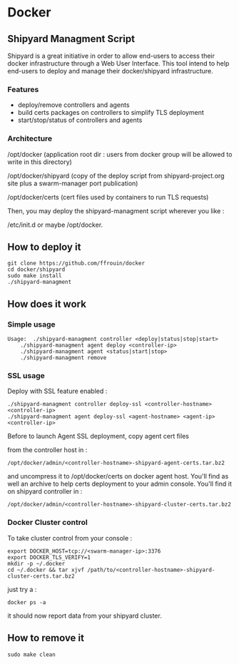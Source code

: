 # Docker

## Shipyard Managment Script
Shipyard is a great initiative in order to allow end-users to access
their docker infrastructure through a Web User Interface. This tool
intend to help end-users to deploy and manage their docker/shipyard
infrastructure.

### Features
* deploy/remove controllers and agents
* build certs packages on controllers to simplify TLS deployment
* start/stop/status of controllers and agents

### Architecture
/opt/docker (application root dir : users from docker group will
be allowed to write in this directory)

/opt/docker/shipyard (copy of the deploy script from shipyard-project.org
site plus a swarm-manager port publication)

/opt/docker/certs (cert files used by containers to run TLS requests)

Then, you may deploy the shipyard-managment script wherever you like :

/etc/init.d or maybe /opt/docker.

## How to deploy it

	git clone https://github.com/ffrouin/docker
	cd docker/shipyard
	sudo make install
	./shipyard-managment

## How does it work

### Simple usage

	Usage:  ./shipyard-managment controller <deploy|status|stop|start>
		./shipyard-managment agent deploy <controller-ip>
		./shipyard-managment agent <status|start|stop>
		./shipyard-managment remove

### SSL usage

Deploy with SSL feature enabled :

	./shipyard-managment controller deploy-ssl <controller-hostname> <controller-ip>
	./shipyard-managment agent deploy-ssl <agent-hostname> <agent-ip> <controller-ip>

Before to launch Agent SSL deployment, copy agent cert files

from the controller host in :

	/opt/docker/admin/<controller-hostname>-shipyard-agent-certs.tar.bz2

and uncompress it to /opt/docker/certs on docker agent host.
You'll find as well an archive to help certs deployment to your
admin console. You'll find it on shipyard controller in :

	/opt/docker/admin/<controller-hostname>-shipyard-cluster-certs.tar.bz2

### Docker Cluster control

To take cluster control from your console :

	export DOCKER_HOST=tcp://<swarm-manager-ip>:3376
	export DOCKER_TLS_VERIFY=1
	mkdir -p ~/.docker
	cd ~/.docker && tar xjvf /path/to/<controller-hostname>-shipyard-cluster-certs.tar.bz2

just try a :

	docker ps -a

it should now report data from your shipyard cluster.


## How to remove it

	sudo make clean
